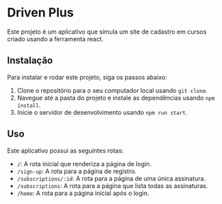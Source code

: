 # Driven Plus

Este projeto é um aplicativo que simula um site de cadastro em cursos criado usando a ferramenta react.

## Instalação

Para instalar e rodar este projeto, siga os passos abaixo:

1. Clone o repositório para o seu computador local usando `git clone`.
2. Navegue até a pasta do projeto e instale as dependências usando `npm install`.
3. Inicie o servidor de desenvolvimento usando `npm run start`.

## Uso

Este aplicativo possui as seguintes rotas:

- `/`: A rota inicial que renderiza a página de login.
- `/sign-up`: A rota para a página de registro.
- `/subscriptions/:id`: A rota para a página de uma única assinatura.
- `/subscriptions`: A rota para a página que lista todas as assinaturas.
- `/home`: A rota para a página inicial após o login.